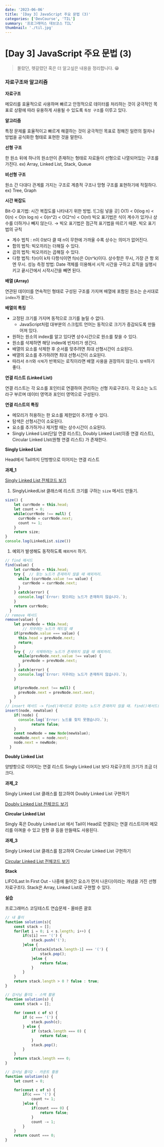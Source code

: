 ```yaml
---
date: '2023-06-06'
title: '[Day 3] JavaScript 주요 문법 (3)'
categories: ['DevCourse', 'TIL']
summary: '프로그래머스 데브코스 TIL'
thumbnail: './til.jpg'
---
```

# [Day 3] JavaScript 주요 문법 (3)
> 몰랐던, 헷갈렸던 혹은 더 알고싶은 내용을 정리합니다. 😁
### 자료구조와 알고리즘
**자료구조**

메모리를 효율적으로 사용하며 빠르고 안정적으로 데이터를 처리하는 것이 궁극적인 목표로 상황에 따라 유용하게 사용될 수 있도록 `특정 구조`를 이루고 있다.

**알고리즘**

특정 문제룰 효율적이고 빠르게 해결하는 것이 궁극적인 목표로 정해진 일련의 절차나 방법을 공식화한 형태로 표현한 것을 말한다.

**선형 구조**

한 원소 뒤에 하나의 원소만이 존재하는 형태로 자료들이 선형으로 나열되어있는 구조를 가진다.
ex) Array, Linked List, Stack, Queue

**비선형 구조**

원소 간 다대다 관계를 가지는 구조로 계층적 구조나 망형 구조를 표현하기에 적절하다.
ex) Tree, Graph

**시간 복잡도**

Bit-O 표기법: 시간 복잡도를 나타내기 위한 방법.
![그림 넣을 곳]
O(1) < 0(log n) < 0(n) < O(n log n) < 0(n^2) < O(2^n) < O(n!)
빅오 표기법은 식이 계수가 있거나 상수를 더하거나 빼지 않는다. → 빅오 표기법은 점근적 표기법을 따르기 때문.
빅오 표기법의 규칙
- 계수 법칙 : n이 0보다 클 때 n이 무한에 가까울 수록 상수는 의미가 없어진다.
- 합의 법칙: 빅오끼리는 더해질 수 있다.
- 곱의 법칙: 빅오끼리는 곱해질 수 있다.
- 다항 법칙: f(n)이 k차 다항식이면 f(n)은 O(n^k)이다.
상수항은 무시, 가장 큰 항 외엔 무시.
성능 측정 방법: Date 객체를 이용해서 시작 시간을 구하고 로직을 실행시키고 끝시간에서 시작시간을 빼면 된다.

**배열 (Array)**

연관된 데이터를 연속적인 형태로 구성된 구조를 가지며 배열에 포함된 원소는 순서대로 `index`가 붙는다.

**배열의 특징**

- 고정된 크기를 가지며 동적으로 크기를 늘릴 수 없다.
    - JavaScript처럼 대부분의 스크립트 언어는 동적으로 크기가 증감되도록 만들어져 있다.
- 원하는 원소의 index를 알고 있다면 상수시간으로 원소를 찾을 수 있다.
- 원소를 삭제하면 해당 index에 빈자리가 생긴다.
- 배열의 요소를 삭제한 후 순서를 맞추려면 최대 선형시간이 소요된다.
- 배열의 요소를 추가하려면 최대 선형시간이 소요된다.
- 따라서 `추가`와 `삭제`가 반복되는 로직이라면 배열 사용을 권장하지 않는다. `탐색`하기 좋다.

**연결 리스트 (Linked List)**

연결 리스트는 각 요소를 포인터로 연결하여 관리하는 선형 자료구조다. 각 요소는 노드라구 부르며 데이터 영역과 포인터 영역으로 구성된다.

**연결 리스트의 특징**

- 메모리가 허용하는 한 요소를 제한없이 추가할 수 있다.
- 탐색은 선형시간이 소요된다.
- 요소를 추가하거나 제거할 때는 상수시간이 소요된다.
- Singly Linked List(단일 연결 리스트), Doubly Linked List(이중 연결 리스트), Circular Linked LIst(원형 연결 리스트) 가 존재한다.

**Singly Linked List**

Head에서 Tail까지 단방향으로 이어지는 연결 리스트

**과제_1**

[Singly Linked List 전체코드 보기](http://colorscripter.com/s/HH4NT6F)
1. SinglyLinkedList 클래스에 리스트 크기를 구하는 `size` 메서드 만들기.
```jsx
size() {
    let currNode = this.head;
    let count = 0;
    while(currNode !== null) {
      currNode = currNode.next;
      count += 1;
    }
    return size;
}
console.log(LinkedList.size())
```
1. 예외가 발생해도 동작하도록 `예외처리` 하기.
```jsx
// find 메서드
find(value) {
    let currNode = this.head;
    try {  // 찾는 노드가 존재하지 않을 때 예외처리.
      while (currNode.value !== value) {
        currNode = currNode.next;
      }
    } catch(error) {
      console.log(`Error: 찾으려는 노드가 존재하지 않습니다.`);
    }
    return currNode;
  }
// remove 메서드
remove(value) {
    let prevNode = this.head;
		// 지우려는 노드가 헤드일 떄 
    if(prevNode.value === value) {
      this.head = prevNode.next;
      return;
    }
    try {  // 삭제하려는 노드가 존재하지 않을 때 예외처리.
      while(prevNode.next.value !== value) {
        prevNode = prevNode.next;
      }
    } catch(error) {
      console.log(`Error: 지우려는 노드가 존재하지 않습니다.`);
    }

    if(prevNode.next !== null) {
      prevNode.next = prevNode.next.next;
    }
  }
// insert 메서드 -> find()메서드로 찾으려는 노드가 존재하지 않을 때. find()메서드로부터 null값을 반환 받았을떄
insert(node, newValue) {
    if(!node) {
      console.log(`Error: 노드를 찾지 못했습니다.`);
			return false;
    }
    const newNode = new Node(newValue);
    newNode.next = node.next;
    node.next = newNode;
  }
```
**Doubly Linked List**

양뱡항으로 이어지는 연결 리스트 Singly Linked List 보다 자료구조의 크기가 조금 더 크다.

**과제_2**

Singly Linked List 클래스를 참고하여 Doubly Linked List 구현하기

[Doubly Linked List 전체코드 보기](http://colorscripter.com/s/yFfyqGj)

**Circular Linked List**

Singly 혹은 Doubly Linked List 에서 Tail이 Head로 연결되는 연결 리스트이며 메모리를 아껴쓸 수 있고 원형 큐 등을 만들때도 사용된다.

**과제_3**

Singly Linked List 클래스를 참고하여 Circular Linked List 구현하기

[Circular Linked List 전체코드 보기](http://colorscripter.com/s/pMJDzc3)

**Stack**

LIFO(Last In First Out - 나중에 들어간 요소가 먼저 나온다)이라는 개념을 가진 선형 자료구조다.
Stack은 Array, Linked List로 구현할 수 있다.

**실습**

프로그래머스 코딩테스트 연습문제 - 올바른 괄호
```jsx
// 내 풀이
function solution(s){
    const stack = [];
    for(let i = 0; i < s.length; i++) {
        if(s[i] === '(') {
            stack.push('(');
        }else {
            if(stack[stack.length-1] === '(') {
                stack.pop();
            }else {
                return false;
            }
        }
    }
    return stack.length > 0 ? false : true;
}
```
```jsx
// 강사님 풀이1 - 스택 활용
function solution(s) {
	const stack = [];
	
	for (const c of s) {
		if (c === '(') {
			stack.push(c);
		} else {
			if (stack.length === 0) {
				return false;
			}
			stack.pop();
		}
	}
	return stack.length === 0;
}
```
```jsx
// 강사님 풀이2 - 카운트 활용
function solution(s) {
	let count = 0;

	for(const c of s) {
		if(c === '(') {
			count += 1;
		}else {
			if(count === 0) {
				return false;
			}
			count -= 1;
		}
	}
	return count === 0;
}
```